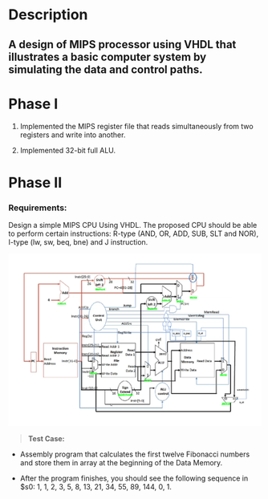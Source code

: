 # Description

## A design of MIPS processor using VHDL that illustrates a basic computer system by simulating the data and control paths.

# Phase I

1.  Implemented the MIPS register file that reads simultaneously from
    two registers and write into another.

2.  Implemented 32-bit full ALU.

# Phase II

### Requirements:

Design a simple MIPS CPU Using VHDL. The proposed CPU should be able to
perform certain instructions: R-type (AND, OR, ADD, SUB, SLT and NOR),
I-type (lw, sw, beq, bne) and J instruction.

![](./media/image1.png)

> **Test Case:**

-   Assembly program that calculates the first twelve Fibonacci numbers
    and store them in array at the beginning of the Data Memory.

-   After the program finishes, you should see the following sequence in
    \$s0: 1, 1, 2, 3, 5, 8, 13, 21, 34, 55, 89, 144, 0, 1.
